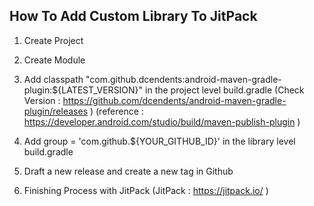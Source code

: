 ## How To Add Custom Library To JitPack

1. Create Project

2. Create Module

3. Add classpath "com.github.dcendents:android-maven-gradle-plugin:${LATEST_VERSION}" in the project level build.gradle
 (Check Version : https://github.com/dcendents/android-maven-gradle-plugin/releases )
 (reference : https://developer.android.com/studio/build/maven-publish-plugin )

4. Add group = 'com.github.${YOUR_GITHUB_ID}' in the library level build.gradle

5. Draft a new release and create a new tag in Github 

6. Finishing Process with JitPack
  (JitPack : https://jitpack.io/ )
